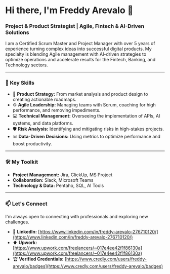 # Hi there, I'm Freddy Arevalo 👋

### Project & Product Strategist | Agile, Fintech & AI-Driven Solutions

I am a Certified Scrum Master and Project Manager with over 5 years of experience turning complex ideas into successful digital products. My specialty is blending Agile management with AI-driven strategies to optimize operations and accelerate results for the Fintech, Banking, and Technology sectors.

---

### 🚀 Key Skills

- 🎯 **Product Strategy:** From market analysis and product design to creating actionable roadmaps.
- ⚙️ **Agile Leadership:** Managing teams with Scrum, coaching for high performance, and removing impediments.
- 💻 **Technical Management:** Overseeing the implementation of APIs, AI systems, and data platforms.
- 🛡️ **Risk Analysis:** Identifying and mitigating risks in high-stakes projects.
- 📊 **Data-Driven Decisions:** Using metrics to optimize performance and boost productivity.

---

### 🛠️ My Toolkit

- **Project Management:** Jira, ClickUp, MS Project
- **Collaboration:** Slack, Microsoft Teams
- **Technology & Data:** Pentaho, SQL, AI Tools

---

### 📫 Let's Connect

I'm always open to connecting with professionals and exploring new challenges.

- 💼 **LinkedIn:** [https://www.linkedin.com/in/freddy-arevalo-276710120/](https://www.linkedin.com/in/freddy-arevalo-276710120/)
- ⬆️ **Upwork:** [https://www.upwork.com/freelancers/~017e4ee42f1f86130a](https://www.upwork.com/freelancers/~017e4ee42f1f86130a)
- 🏆 **Verified Credentials:** [https://www.credly.com/users/freddy-arevalo/badges](https://www.credly.com/users/freddy-arevalo/badges)
